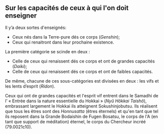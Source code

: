 ## Sur les capacités de ceux à qui l'on doit enseigner
Il y’a deux sortes d'enseignés:
- Ceux nés dans la Terre-pure dés ce corps (*Genshin*); 
- Ceux qui renaitront dans leur prochaine existence. 

La première catégorie se scinde en deux :
- Celle de ceux qui renaissent dés ce corps et ont de grandes capacités (*Daiki*);
- Celle de ceux qui renaissent dés ce corps et ont de faibles capacités. 

De même, chacune de ces sous-catégories est divisées en deux : les vifs et les lents d’esprit (*Ridon*).

Ceux qui ont de grandes capacités et l'esprit vif entrent dans le Samadhi de l’ « Entrée dans la nature essentielle du Hokkai » (*Nyû Hôkkai Taishô*), embrassant largement le Hokkai ils atteignent Sokushinjobutsu. Ils réalisent que tous les êtres sont des *Honnusatta* (êtres éternels) et qu'en tant que tel ils reposent dans la Grande Bodaishin de Fugen Bosatsu, le corps de l'A (en tant que support de méditation) éternel, le corps du Chercheur incréé (79.0021c10).
